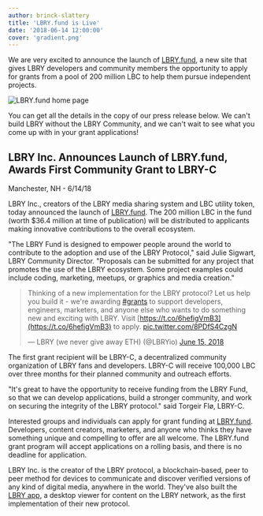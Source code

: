 ```yaml
---
author: brinck-slattery
title: 'LBRY.fund is Live'
date: '2018-06-14 12:00:00'
cover: 'gradient.png'
---
```


We are very excited to announce the launch of [LBRY.fund](https://lbry.fund), a new site that gives LBRY developers and community members the opportunity to apply for grants from a pool of 200 million LBC to help them pursue independent projects.

![LBRY.fund home page](https://spee.ch/7/lbryfund.png)

You can get all the details in the copy of our press release below. We can't build LBRY without the LBRY Community, and we can't wait to see what you come up with in your grant applications!

## LBRY Inc. Announces Launch of LBRY.fund, Awards First Community Grant to LBRY-C

Manchester, NH - 6/14/18

LBRY Inc., creators of the LBRY media sharing system and LBC utility token, today announced the launch of [LBRY.fund](https://lbry.fund). The 200 million LBC in the fund (worth $36.4 million at time of publication) will be distributed to applicants making innovative contributions to the overall ecosystem.

"The LBRY Fund is designed to empower people around the world to contribute to the adoption and use of the LBRY Protocol," said Julie Sigwart, LBRY Community Director. "Proposals can be submitted for any project that promotes the use of the LBRY ecosystem. Some project examples could include coding, marketing, meetups, or graphics and media creation."

> Thinking of a new implementation for the LBRY protocol? Let us help you build it - we're awarding [#grants](https://twitter.com/hashtag/grants) to support developers, engineers, marketers, and anyone else who wants to do something new and exciting with LBRY. Visit [https://t.co/6hefigVmB3](https://t.co/6hefigVmB3) to apply. [pic.twitter.com/8PDfS4CzgN](https://t.co/8PDfS4CzgN)
>
> — LBRY (we never give away ETH) (@LBRYio) [June 15, 2018](https://twitter.com/LBRYio/status/1007724955226857474)

The first grant recipient will be LBRY-C, a decentralized community organization of LBRY fans and developers. LBRY-C will receive 100,000 LBC over three months for their planned community and outreach efforts.

"It's great to have the opportunity to receive funding from the LBRY Fund, so that we can develop applications, build a stronger community, and work on securing the integrity of the LBRY protocol." said Torgeir Flø, LBRY-C.

Interested groups and individuals can apply for grant funding at [LBRY.fund](https://lbry.fund). Developers, content creators, marketers, and anyone who thinks they have something unique and compelling to offer are all welcome. The LBRY.fund grant program will accept applications on a rolling basis, and there is no deadline for application.

LBRY Inc. is the creator of the LBRY protocol, a blockchain-based, peer to peer method for devices to communicate and discover verified versions of any kind of digital media, anywhere in the world. They've also built the [LBRY app](https://lbry.io/get), a desktop viewer for content on the LBRY network, as the first implementation of their new protocol.
